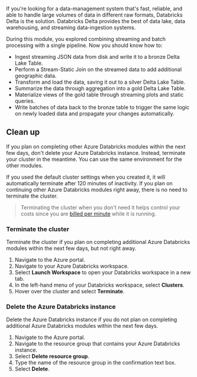 If you're looking for a data-management system that's fast, reliable, and able to handle large volumes of data in different raw formats, Databricks Delta is the solution. Databricks Delta provides the best of data lake, data warehousing, and streaming data-ingestion systems.

During this module, you explored combining streaming and batch processing with a single pipeline. Now you should know how to:

- Ingest streaming JSON data from disk and write it to a bronze Delta Lake Table.
- Perform a Stream-Static Join on the streamed data to add additional geographic data.
- Transform and load the data, saving it out to a silver Delta Lake Table.
- Summarize the data through aggregation into a gold Delta Lake Table.
- Materialize views of the gold table through streaming plots and static queries.
- Write batches of data back to the bronze table to trigger the same logic on newly loaded data and propagate your changes automatically.

## Clean up

If you plan on completing other Azure Databricks modules within the next few days, don't delete your Azure Databricks instance. Instead, terminate your cluster in the meantime. You can use the same environment for the other modules.

If you used the default cluster settings when you created it, it will automatically terminate after 120 minutes of inactivity. If you plan on continuing other Azure Databricks modules right away, there is no need to terminate the cluster.

> Terminating the cluster when you don't need it helps control your costs since you are [billed per minute](https://azure.microsoft.com/pricing/details/databricks/) while it is running.

### Terminate the cluster

Terminate the cluster if you plan on completing additional Azure Databricks modules within the next few days, but not right away.

1. Navigate to the Azure portal.
1. Navigate to your Azure Databricks workspace.
1. Select **Launch Workspace** to open your Databricks workspace in a new tab.
1. In the left-hand menu of your Databricks workspace, select **Clusters**.
1. Hover over the cluster and select **Terminate**.

### Delete the Azure Databricks instance

Delete the Azure Databricks instance if you do not plan on completing additional Azure Databricks modules within the next few days.

1. Navigate to the Azure portal.
1. Navigate to the resource group that contains your Azure Databricks instance.
1. Select **Delete resource group**.
1. Type the name of the resource group in the confirmation text box.
1. Select **Delete**.
